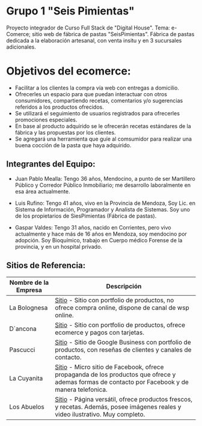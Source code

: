 # **Grupo 1 "Seis Pimientas"**

Proyecto integrador de Curso Full Stack de "Digital House". Tema: e-Comerce; sitio web de fábrica de pastas "SeisPimientas". 
Fábrica de pastas dedicada a la elaboración artesanal, con venta insitu y en 3 sucursales adicionales.

# **Objetivos del ecomerce:**
-   Facilitar a los clientes la compra vía web con entregas a domicilio.
-   Ofrecerles un espacio para que puedan interactuar con otros consumidores,
    compartiendo recetas, comentarios y/o sugerencias referidos a los productos ofrecidos. 
-   Se utilizará el seguimiento de usuarios registrados para ofrecerles 
    promociones especiales.
-   En base al producto adquirido se le ofrecerán recetas estándares de la fábrica
    y las propuestas por los clientes.
-   Se agregará una herramienta que guíe al comsumidor para realizar
    una buena cocción de la pasta que haya adquirido.



## **Integrantes del Equipo:**  
 - Juan Pablo Mealla:
 Tengo 36 años, Mendocino, a punto de ser Martillero Público y Corredor Público Inmobiliario; me desarrollo laboralmente en esa área actualmente.  

 - Luis Rufino: 
 Tengo 41 años, vivo en la Provincia de Mendoza, Soy Lic. en Sistema de Información, 
 Programador y Analista de Sistemas.
 Soy uno de los propietarios de SiesPimientas (Fábrica de pastas). 

 - Gaspar Valdes: 
 Tengo 31 años, nacido en Corrientes, pero vivo actualmente y hace más de 16 años en Mendoza, soy mendocino por adopción. Soy Bioquímico, trabajo en Cuerpo médico Forense de la provincia, y en un hospital privado. 

## **Sitios de Referencia:** 

Nombre de la Empresa | Descripción
-------------------- | -----------
 La Bolognesa | [Sitio](http://labolognesa.com.ar/) - Sitio con portfolio de productos, no ofrece compra online, dispone de canal de wsp online.
 D`ancona | [Sitio](https://dancona.com.ar/) - Sitio con portfolio de productos, ofrece ecomerce y pagos con tarjetas.
 Pascucci | [Sitio](https://business.google.com/v/pastas-frescas-pascucci/011086785476995587146/9f49/_?exp=1769939&bc=8&caid=1693702734&agid=68919136220&dvc=c&dvcmdl=&plmt=&kwd=%2Bfabrica%20%2Bde%20%2Bpasta&adpstn=&fiid=&tgtid=kwd-340679252818&locint=1000092&locphy=20017&mt=b&ntwk=g&gclid=EAIaIQobChMIlv2UmaKb6gIVxoKRCh1r2QW4EAAYASAAEgIMRPD_BwE) - Sitio de Google Business con portfolio de productos, con reseñas de clientes y canales de contacto.
 La Cuyanita | [Sitio](https://www.facebook.com/lacuyanitapastas/) - Micro sitio de Facebook, ofrece propaganda de los productos que ofrece y ademas formas de contacto por Facebook y de manera telefonica.
 Los Abuelos | [Sitio](https://www.losabuelos.com.uy/) - Página versátil, ofrece productos frescos, y recetas. Además, posee imágenes reales y video ilustrativo. Muy completo. 


